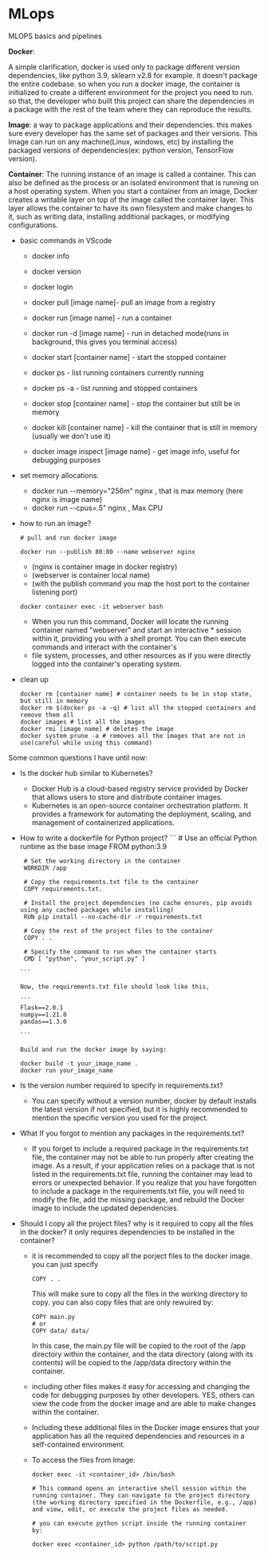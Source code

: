 # MLops
MLOPS basics and pipelines 

**Docker**:  

A simple clarification, docker is used only to package different version dependencies, like python 3.9, sklearn v2.8 for example. it doesn't package the entire codebase. so when you run a docker image, the container is initialized to create a different environment for the project you need to run. so that, the developer who built this project can share the dependencies in a package with the rest of the team where they can reproduce the results. 

**Image**: a way to package applications and their dependencies. this makes sure every developer has the same set of packages and their versions. This Image can run on any machine(Linux, windows, etc) by installing the packaged versions of dependencies(ex: python version, TensorFlow version).  

**Container**: The running instance of an image is called a container. This can also be defined as the process or an isolated environment that is running on a host operating system. When you start a container from an image, Docker creates a writable layer on top of the image called the container layer. This layer allows the container to have its own filesystem and make changes to it, such as writing data, installing additional packages, or modifying configurations.  

  * basic commands in VScode
    * docker info
    * docker version
    * docker login  
   
    * docker pull [image name]- pull an image from a registry
    * docker run [image name] - run a container
    * docker run -d [image name] - run in detached mode(runs in background, this gives you terminal access)
    * docker start [container name] - start the stopped container
    * docker ps - list running containers currently running
    * docker ps -a - list running and stopped containers
    * docker stop [container name] - stop the container but still be in memory 
    * docker kill [container name] - kill the container that is still in memory (usually we don't use it)
    * docker image inspect [image name] - get image info, useful for debugging purposes
      
  * set memory allocations:
    * docker run --memory="256m" nginx , that is max memory (here nginx is image name)
    * docker run --cpus=.5" nginx , Max CPU

  * how to run an image?
    ```
    # pull and run docker image  
                                        
    docker run --publish 80:80 --name webserver nginx
    ```
    
    * (nginx is container image in docker registry)  
    * (webserver is container local name)  
    * (with the publish command you map the host port to the container listening port)

    ```
    docker container exec -it webserver bash
    ```

    * When you run this command, Docker will locate the running container named "webserver" and start an interactive            * session within it, providing you with a shell prompt. You can then execute commands and interact with the container's 
    * file system, processes, and other resources as if you were directly logged into the container's operating system.  
    

  * clean up
    ```
    docker rm [container name] # container needs to be in stop state, but still in memory
    docker rm $(docker ps -a -q) # list all the stopped containers and remove them all  
    docker images # list all the images  
    docker rmi [image name] # deletes the image  
    docker system prune -a # removes all the images that are not in use(careful while using this command)  
    
    ```

Some common questions I have until now:
 * Is the docker hub similar to Kubernetes?
    * Docker Hub is a cloud-based registry service provided by Docker that allows users to store and distribute container images.  
    *  Kubernetes is an open-source container orchestration platform. It provides a framework for automating the deployment, scaling, and management of containerized applications.  

* How to write a dockerfile for Python project?
      ```
       # Use an official Python runtime as the base image
       FROM python:3.9
       
       # Set the working directory in the container
       WORKDIR /app
       
       # Copy the requirements.txt file to the container
       COPY requirements.txt.
       
       # Install the project dependencies (no cache ensures, pip avoids using any cached packages while installing)
       RUN pip install --no-cache-dir -r requirements.txt
       
       # Copy the rest of the project files to the container
       COPY . .
       
       # Specify the command to run when the container starts
       CMD [ "python", "your_script.py" ]

      ```

      Now, the requirements.txt file should look like this,

      ```
      Flask==2.0.1
      numpy==1.21.0
      pandas==1.3.0

      ```

      Build and run the docker image by saying:

     ```
     docker build -t your_image_name .
     docker run your_image_name
     ```

 * Is the version number required to specify in requirements.txt?
    * You can specify without a version number, docker by default installs the latest version if not specified, but it is highly recommended to mention the specific version you used for the project.
  
 * What If you forgot to mention any packages in the requirements.txt?
     * If you forget to include a required package in the requirements.txt file, the container may not be able to run properly after creating the image. As a result, if your application relies on a package that is not listed in the requirements.txt file, running the container may lead to errors or unexpected behavior. If you realize that you have forgotten to include a package in the requirements.txt file, you will need to modify the file, add the missing package, and rebuild the Docker image to include the updated dependencies.

 * Should I copy all the project files? why is it required to copy all the files in the docker? it only requires dependencies to be installed in the container?
      * it is recommended to copy all the porject files to the docker image. you can just specify
        ```
        COPY . .
        ```
        This will make sure to copy all the files in the working directory to copy. you can also copy files that are only rewuired by:
        ```
        COPY main.py
        # or
        COPY data/ data/ 
        ```
        In this case, the main.py file will be copied to the root of the /app directory within the container, and the data directory (along with its contents) will be copied to the /app/data directory within the container.

      * including other files makes it easy for accessing and changing the code for debugging purposes by other developers. YES, others can view the code from the docker image and are able to make changes within the container.
      * Including these additional files in the Docker image ensures that your application has all the required dependencies and resources in a self-contained environment.
      * To access the files from Image:
        ```
        docker exec -it <container_id> /bin/bash

        # This command opens an interactive shell session within the running container. They can navigate to the project directory (the working directory specified in the Dockerfile, e.g., /app) and view, edit, or execute the project files as needed.
        ```
        ```
        # you can execute python script inside the running container by:
        
        docker exec <container_id> python /path/to/script.py
        ```

      

      
        
        
   

  
    
    
                       
